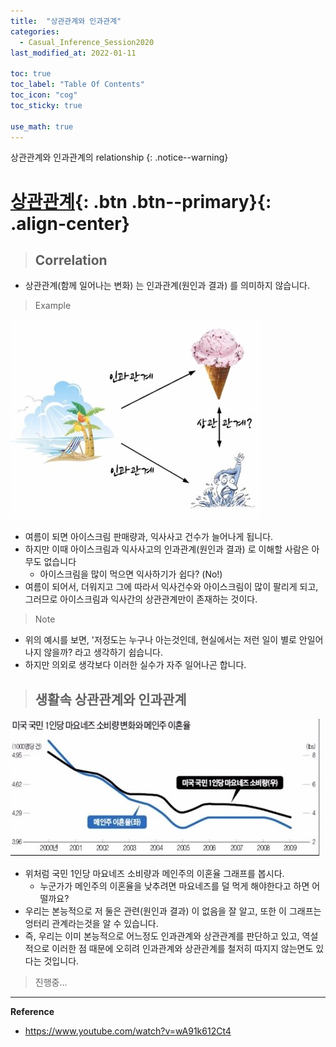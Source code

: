 ```yaml
---
title:  "상관관계와 인과관계"
categories:
  - Casual_Inference_Session2020
last_modified_at: 2022-01-11

toc: true
toc_label: "Table Of Contents"
toc_icon: "cog"
toc_sticky: true

use_math: true
---
```


 상관관계와 인과관계의 relationship
{: .notice--warning}

# [상관관계](#link){: .btn .btn--primary}{: .align-center}

> ## Correlation

- 상관관계(함께 일어나는 변화) 는 인과관계(원인과 결과) 를 의미하지 않습니다.

> Example

![jpg](/assets/images/Stat/146_1.jpg)

- 여름이 되면 아이스크림 판매량과, 익사사고 건수가 늘어나게 됩니다.
- 하지만 이때 아이스크림과 익사사고의 인과관계(원인과 결과) 로 이해할 사람은 아무도 없습니다
  - 아이스크림을 많이 먹으면 익사하기가 쉽다? (No!)
- 여름이 되어서, 더워지고 그에 따라서 익사건수와 아이스크림이 많이 팔리게 되고, 그러므로 아이스크림과 익사간의 상관관계만이 존재하는 것이다.

> Note

- 위의 예시를 보면, '저정도는 누구나 아는것인데, 현실에서는 저런 일이 별로 안일어나지 않을까? 라고 생각하기 쉽습니다.
- 하지만 의외로 생각보다 이러한 실수가 자주 일어나곤 합니다.

> ## 생활속 상관관계와 인과관계

![jpg](/assets/images/Stat/146_2.jpg)

- 위처럼 국민 1인당 마요네즈 소비량과 메인주의 이혼율 그래프를 봅시다.
  - 누군가가 메인주의 이혼율을 낮추려면 마요네즈를 덜 먹게 해야한다고 하면 어떨까요?
- 우리는 본능적으로 저 둘은 관련(원인과 결과) 이 없음을 잘 알고, 또한 이 그래프는 엉터리 관계라는것을 알 수 있습니다.
- 즉, 우리는 이미 본능적으로 어느정도 인과관계와 상관관계를 판단하고 있고, 역설적으로 이러한 점 때문에 오히려 인과관계와 상관관계를 철저히 따지지 않는면도 있다는 것입니다.

> 진행중...

---

**Reference**

- https://www.youtube.com/watch?v=wA91k612Ct4
